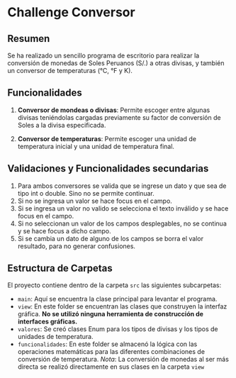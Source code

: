 # **Challenge Conversor**

## **Resumen**

Se ha realizado un sencillo programa de escritorio para realizar la conversión de monedas de Soles Peruanos (S/.) a otras divisas, y también un conversor de temperaturas (°C, °F y K).

## **Funcionalidades**
1. **Conversor de mondeas o divisas**: Permite escoger entre algunas divisas teniéndolas cargadas previamente su factor de conversión de Soles a la divisa especificada.

2. **Conversor de temperaturas**: Permite escoger una unidad de temperatura inicial y una unidad de temperatura final.

## **Validaciones y Funcionalidades secundarias**
1. Para ambos conversores se valida que se ingrese un dato y que sea de tipo int o double. Sino no se permite continuar.
2. Si no se ingresa un valor se hace focus en el campo.
3. Si se ingresa un valor no valido se selecciona el texto inválido y se hace focus en el campo.
4. Si no seleccionan un valor de los campos desplegables, no se continua y se hace focus a dicho campo.
5. Si se cambia un dato de alguno de los campos se borra el valor resultado, para no generar confusiones.

## **Estructura de Carpetas**

El proyecto contiene dentro de la carpeta `src` las siguientes subcarpetas:

- `main`: Aquí se encuentra la clase principal para levantar el programa.
- `view`: En este folder se encuentran las clases que construyen la interfaz gráfica. **No se utilizó ninguna herramienta de construcción de interfaces gráficas.**
- `valores`: Se creó clases Enum para los tipos de divisas y los tipos de unidades de temperatura.
- `funcionalidades`: En este folder se almacenó la lógica con las operaciones matemáticas para las diferentes combinaciones de conversión de temperatura. *Nota*: La conversión de monedas al ser más directa se realizó directamente en sus clases en la carpeta `view`


